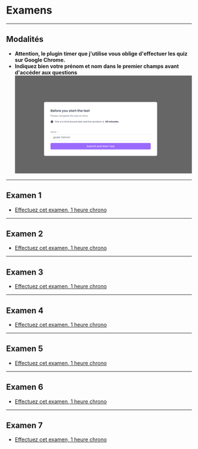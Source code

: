 # Examens

---

## Modalités

- **Attention, le plugin timer que j'utilise vous oblige d'effectuer les quiz sur Google Chrome.**
- **Indiquez bien votre prénom et nom dans le premier champs avant d'accéder aux questions**
![timer](./img/timer.png)

---

## Examen 1

- [Effectuez cet examen, 1 heure chrono](https://fill.boloforms.com/proctor/15m2qFn3cdKpB6r80V9jrFfy7XmNwcUvSlCEKjsjjykw?p=view)

---

## Examen 2

- [Effectuez cet examen, 1 heure chrono](https://fill.boloforms.com/proctor/186MqQNdbPou7sVJrrsGaUpcf-wXS5RIWfkLKeEZKfbg?p=view)

---

## Examen 3

- [Effectuez cet examen, 1 heure chrono](https://fill.boloforms.com/proctor/1aWb2tHHSmkLKUYeJVxXhXRPicVv5jhWoEvWTXFaVIww?p=view)

---

## Examen 4

- [Effectuez cet examen, 1 heure chrono](https://fill.boloforms.com/proctor/1m7vcBLlUwhWUt7ZBCcx4w9X6n4sje6LFTB3x5uQWoY4?p=view)

---

## Examen 5

- [Effectuez cet examen, 1 heure chrono](https://fill.boloforms.com/proctor/1Njhdij0NbPXtYCYGTrH3xNIrilToxx00elz_53y3KJU?p=view)

---

## Examen 6

- [Effectuez cet examen, 1 heure chrono](https://fill.boloforms.com/proctor/1S7C8djF48sqrhuM-omU8KEQgQe30ZtBYbNCcwime6cQ?p=view)

---

## Examen 7

- [Effectuez cet examen, 1 heure chrono](https://fill.boloforms.com/proctor/1d_sZCYBhP8Yq_jDXSdWckBs_WMUBBtv7eHfF5YROSPM?p=view)
